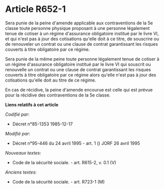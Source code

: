 # Article R652-1

Sera punie de la peine d'amende applicable aux contraventions de la 5e classe toute personne physique proposant à une
personne légalement tenue de cotiser à un régime d'assurance obligatoire institué par le livre VI, et qui n'est pas à jour
des cotisations qu'elle doit à ce titre, de souscrire ou de renouveler un contrat ou une clause de contrat garantissant les
risques couverts à titre obligatoire par ce régime.

Sera punie de la même peine toute personne légalement tenue de cotiser à un régime d'assurance obligatoire institué par le
livre VI qui souscrit ou renouvelle un contrat ou une clause de contrat garantissant les risques couverts à titre obligatoire
par ce régime alors qu'elle n'est pas à jour des cotisations qu'elle doit au titre de ce régime.

En cas de récidive, la peine d'amende encourue est celle qui est prévue pour la récidive des contraventions de la 5e classe.

**Liens relatifs à cet article**

_Codifié par_:

  - Décret n°85-1353 1985-12-17

_Modifié par_:

  - Décret n°95-446 du 24 avril 1995 - art. 1 () JORF 26 avril 1995

_Nouveaux textes_:

  - Code de la sécurité sociale. - art. R615-2, v. 0.1 (V)

_Anciens textes_:

  - Code de la sécurité sociale. - art. R723-1 (M)
